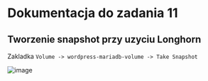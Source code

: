 # Dokumentacja do zadania 11

## Tworzenie snapshot przy uzyciu Longhorn

Zakladka `Volume -> wordpress-mariadb-volume -> Take Snapshot`

![image](https://user-images.githubusercontent.com/128246734/226737693-6b88a460-4b37-4516-8e74-532ed3d49223.png)
